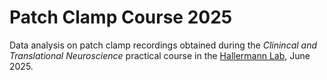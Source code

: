 # Patch Clamp Course 2025
Data analysis on patch clamp recordings obtained during the *Clinincal and Translational Neuroscience* practical course in the [Hallermann Lab](https://github.com/HallermannLab), June 2025.